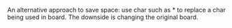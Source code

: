 An alternative approach to save space: use char such as * to replace a char being used in board. The downside is changing the original board.

